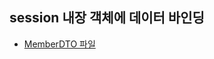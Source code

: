 ## session 내장 객체에 데이터 바인딩
- [MemberDTO 파일](https://github.com/suebin/TIL/blob/master/08_jsp/day_01/test/login_and_logout/dto/MemberDTO.java)